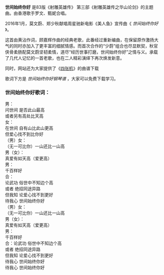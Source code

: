 

**世间始终你好** 是83版《射雕英雄传》 第三部《射雕英雄传之华山论剑》的主题曲。由香港歌手罗文、甄妮合唱。

2016年1月，莫文蔚、郑少秋献唱周星驰新电影《美人鱼》宣传曲《 _世间始终你好_ 》。

这首由黄沾作词，顾嘉辉作曲的经典老歌，此番经过重新编曲，在保留原作激扬大气的同时亦加入了更丰富的细腻情感。而首次合作的“少蔚”组合也尽显默契，秋官侠骨柔肠配莫文蔚坚韧柔情，道尽“经历世事打磨，世间始终你好”之情与义。承载了几代人记忆的一首老歌，也在二人精彩演绎下再次焕发新意。

同时，网站还为大家提供了《[四张机](Music-10253-四张机-射雕英雄传之华山论剑插曲.html "四张机")》的曲谱下载

歌词下方是 _世间始终你好钢琴谱_ ，大家可以免费下载学习。

### 世间始终你好歌词：

男：  
问世间 是否此山最高  
或者另有高处比天高  
女：  
在世间 自有山比此山更高  
但爱心找不到比你好  
（男）女：  
（无一可比你）一山还比一山高  
男（女）：  
真爱有如天高（爱更高）  
男：  
千百样好  
合：  
论武功 俗世中不知边个高  
或者 绝招同途异路  
但我知 论爱心找不到更好  
待我心 世间始终你好  
（男）女：  
（无一可比你）一山还比一山高  
男（女）：  
真爱有如天高（爱更高）  
男：  
千百样好  
合：论武功 俗世中不知边个高  
或者 绝招同途异路  
但我知 论爱心找不到更好  
待我心 世间始终你好  
待我心 世间始终你好

